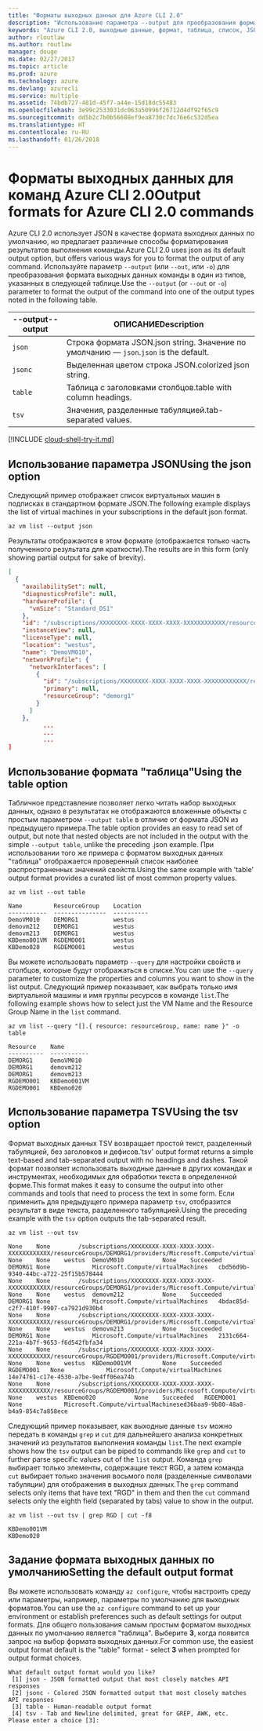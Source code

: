```yaml
---
title: "Форматы выходных данных для Azure CLI 2.0"
description: "Использование параметра --output для преобразования формата результатов выполнения команды Azure CLI 2.0 в таблицы, списки или формат JSON."
keywords: "Azure CLI 2.0, выходные данные, формат, таблица, список, JSON, Linux, Mac, Windows, OS X"
author: rloutlaw
ms.author: routlaw
manager: douge
ms.date: 02/27/2017
ms.topic: article
ms.prod: azure
ms.technology: azure
ms.devlang: azurecli
ms.service: multiple
ms.assetid: 74bdb727-481d-45f7-a44e-15d18dc55483
ms.openlocfilehash: 3e99c2533031dc063a50996f26712d4df92f65c9
ms.sourcegitcommit: dd5b2c7b0b56608ef9ea8730c7dc76e6c532d5ea
ms.translationtype: HT
ms.contentlocale: ru-RU
ms.lasthandoff: 01/26/2018
---
```

# <a name="output-formats-for-azure-cli-20-commands"></a><span data-ttu-id="356ab-104">Форматы выходных данных для команд Azure CLI 2.0</span><span class="sxs-lookup"><span data-stu-id="356ab-104">Output formats for Azure CLI 2.0 commands</span></span>

<span data-ttu-id="356ab-105">Azure CLI 2.0 использует JSON в качестве формата выходных данных по умолчанию, но предлагает различные способы форматирования результатов выполнения команды.</span><span class="sxs-lookup"><span data-stu-id="356ab-105">Azure CLI 2.0 uses json as its default output option, but offers various ways for you to format the output of any command.</span></span>  <span data-ttu-id="356ab-106">Используйте параметр `--output` (или `--out`, или `-o`) для преобразования формата выходных данных команды в один из типов, указанных в следующей таблице.</span><span class="sxs-lookup"><span data-stu-id="356ab-106">Use the `--output` (or `--out` or `-o`) parameter to format the output of the command into one of the output types noted in the following table.</span></span>

<span data-ttu-id="356ab-107">--output</span><span class="sxs-lookup"><span data-stu-id="356ab-107">--output</span></span> | <span data-ttu-id="356ab-108">ОПИСАНИЕ</span><span class="sxs-lookup"><span data-stu-id="356ab-108">Description</span></span>
---------|-------------------------------
`json`   | <span data-ttu-id="356ab-109">Строка формата JSON.</span><span class="sxs-lookup"><span data-stu-id="356ab-109">json string.</span></span> <span data-ttu-id="356ab-110">Значение по умолчанию — `json`.</span><span class="sxs-lookup"><span data-stu-id="356ab-110">`json` is the default.</span></span>
`jsonc`  | <span data-ttu-id="356ab-111">Выделенная цветом строка JSON.</span><span class="sxs-lookup"><span data-stu-id="356ab-111">colorized json string.</span></span>
`table`  | <span data-ttu-id="356ab-112">Таблица с заголовками столбцов.</span><span class="sxs-lookup"><span data-stu-id="356ab-112">table with column headings.</span></span>
`tsv`    | <span data-ttu-id="356ab-113">Значения, разделенные табуляцией.</span><span class="sxs-lookup"><span data-stu-id="356ab-113">tab-separated values.</span></span>

[!INCLUDE [cloud-shell-try-it.md](includes/cloud-shell-try-it.md)]

## <a name="using-the-json-option"></a><span data-ttu-id="356ab-114">Использование параметра JSON</span><span class="sxs-lookup"><span data-stu-id="356ab-114">Using the json option</span></span>

<span data-ttu-id="356ab-115">Следующий пример отображает список виртуальных машин в подписках в стандартном формате JSON.</span><span class="sxs-lookup"><span data-stu-id="356ab-115">The following example displays the list of virtual machines in your subscriptions in the default json format.</span></span>

```azurecli-interactive
az vm list --output json
```

<span data-ttu-id="356ab-116">Результаты отображаются в этом формате (отображается только часть полученного результата для краткости).</span><span class="sxs-lookup"><span data-stu-id="356ab-116">The results are in this form (only showing partial output for sake of brevity).</span></span>

```json
[
  {
    "availabilitySet": null,
    "diagnosticsProfile": null,
    "hardwareProfile": {
      "vmSize": "Standard_DS1"
    },
    "id": "/subscriptions/XXXXXXXX-XXXX-XXXX-XXXX-XXXXXXXXXXXX/resourceGroups/DEMORG1/providers/Microsoft.Compute/virtualMachines/DemoVM010",
    "instanceView": null,
    "licenseType": null,
    "location": "westus",
    "name": "DemoVM010",
    "networkProfile": {
      "networkInterfaces": [
        {
          "id": "/subscriptions/XXXXXXXX-XXXX-XXXX-XXXX-XXXXXXXXXXXX/resourceGroups/demorg1/providers/Microsoft.Network/networkInterfaces/DemoVM010VMNic",
          "primary": null,
          "resourceGroup": "demorg1"
        }
      ]
    },
          ...
          ...
          ...
]
```

## <a name="using-the-table-option"></a><span data-ttu-id="356ab-117">Использование формата "таблица"</span><span class="sxs-lookup"><span data-stu-id="356ab-117">Using the table option</span></span>

<span data-ttu-id="356ab-118">Табличное представление позволяет легко читать набор выходных данных, однако в результатах не отображаются вложенные объекты с простым параметром `--output table` в отличие от формата JSON из предыдущего примера.</span><span class="sxs-lookup"><span data-stu-id="356ab-118">The table option provides an easy to read set of output, but note that nested objects are not included in the output with the simple `--output table`, unlike the preceding .json example.</span></span>  <span data-ttu-id="356ab-119">При использовании того же примера с форматом выходных данных "таблица" отображается проверенный список наиболее распространенных значений свойств.</span><span class="sxs-lookup"><span data-stu-id="356ab-119">Using the same example with 'table' output format provides a curated list of most common property values.</span></span>

```azurecli-interactive
az vm list --out table
```

```
Name         ResourceGroup    Location
-----------  ---------------  ----------
DemoVM010    DEMORG1          westus
demovm212    DEMORG1          westus
demovm213    DEMORG1          westus
KBDemo001VM  RGDEMO001        westus
KBDemo020    RGDEMO001        westus
```

<span data-ttu-id="356ab-120">Вы можете использовать параметр `--query` для настройки свойств и столбцов, которые будут отображаться в списке.</span><span class="sxs-lookup"><span data-stu-id="356ab-120">You can use the `--query` parameter to customize the properties and columns you want to show in the list output.</span></span> <span data-ttu-id="356ab-121">Следующий пример показывает, как выбрать только имя виртуальной машины и имя группы ресурсов в команде `list`.</span><span class="sxs-lookup"><span data-stu-id="356ab-121">The following example shows how to select just the VM Name and the Resource Group Name in the `list` command.</span></span>

```azurecli-interactive
az vm list --query "[].{ resource: resourceGroup, name: name }" -o table
```

```
Resource    Name
----------  -----------
DEMORG1     DemoVM010
DEMORG1     demovm212
DEMORG1     demovm213
RGDEMO001   KBDemo001VM
RGDEMO001   KBDemo020
```

## <a name="using-the-tsv-option"></a><span data-ttu-id="356ab-122">Использование параметра TSV</span><span class="sxs-lookup"><span data-stu-id="356ab-122">Using the tsv option</span></span>

<span data-ttu-id="356ab-123">Формат выходных данных TSV возвращает простой текст, разделенный табуляцией, без заголовков и дефисов.</span><span class="sxs-lookup"><span data-stu-id="356ab-123">'tsv' output format returns a simple text-based and tab-separated output with no headings and dashes.</span></span> <span data-ttu-id="356ab-124">Такой формат позволяет использовать выходные данные в других командах и инструментах, необходимых для обработки текста в определенной форме.</span><span class="sxs-lookup"><span data-stu-id="356ab-124">This format makes it easy to consume the output into other commands and tools that need to process the text in some form.</span></span> <span data-ttu-id="356ab-125">Если применить для предыдущего примера параметр `tsv`, отобразится результат в виде текста, разделенного табуляцией.</span><span class="sxs-lookup"><span data-stu-id="356ab-125">Using the preceding example with the `tsv` option outputs the tab-separated result.</span></span>

```azurecli-interactive
az vm list --out tsv
```

```
None    None        /subscriptions/XXXXXXXX-XXXX-XXXX-XXXX-XXXXXXXXXXXX/resourceGroups/DEMORG1/providers/Microsoft.Compute/virtualMachines/DemoVM010    None    None    westus  DemoVM010           None    Succeeded   DEMORG1 None            Microsoft.Compute/virtualMachines   cbd56d9b-9340-44bc-a722-25f15b578444
None    None        /subscriptions/XXXXXXXX-XXXX-XXXX-XXXX-XXXXXXXXXXXX/resourceGroups/DEMORG1/providers/Microsoft.Compute/virtualMachines/demovm212    None    None    westus  demovm212           None    Succeeded   DEMORG1 None            Microsoft.Compute/virtualMachines   4bdac85d-c2f7-410f-9907-ca7921d930b4
None    None        /subscriptions/XXXXXXXX-XXXX-XXXX-XXXX-XXXXXXXXXXXX/resourceGroups/DEMORG1/providers/Microsoft.Compute/virtualMachines/demovm213    None    None    westus  demovm213           None    Succeeded   DEMORG1 None            Microsoft.Compute/virtualMachines   2131c664-221a-4b7f-9653-f6d542fbfa34
None    None        /subscriptions/XXXXXXXX-XXXX-XXXX-XXXX-XXXXXXXXXXXX/resourceGroups/RGDEMO001/providers/Microsoft.Compute/virtualMachines/KBDemo001VM    None    None    westus  KBDemo001VM         None    Succeeded   RGDEMO001   None            Microsoft.Compute/virtualMachines   14e74761-c17e-4530-a7be-9e4ff06ea74b
None    None        /subscriptions/XXXXXXXX-XXXX-XXXX-XXXX-XXXXXXXXXXXX/resourceGroups/RGDEMO001/providers/Microsoft.Compute/virtualMachines/KBDemo02None   None    westus  KBDemo020           None    Succeeded   RGDEMO001   None            Microsoft.Compute/virtualMachinesed36baa9-9b80-48a8-b4a9-854c7a858ece
```

<span data-ttu-id="356ab-126">Следующий пример показывает, как выходные данные `tsv` можно передать в команды `grep` и `cut` для дальнейшего анализа конкретных значений из результатов выполнения команды `list`.</span><span class="sxs-lookup"><span data-stu-id="356ab-126">The next example shows how the `tsv` output can be piped to commands like `grep` and `cut` to further parse specific values out of the `list` output.</span></span> <span data-ttu-id="356ab-127">Команда `grep` выбирает только элементы, содержащие текст RGD, а затем команда `cut` выбирает только значения восьмого поля (разделенные символами табуляции) для отображения в выходных данных.</span><span class="sxs-lookup"><span data-stu-id="356ab-127">The `grep` command selects only items that have text "RGD" in them and then the `cut` command selects only the eighth field (separated by tabs) value to show in the output.</span></span>

```azurecli
az vm list --out tsv | grep RGD | cut -f8
```

```
KBDemo001VM
KBDemo020
```

## <a name="setting-the-default-output-format"></a><span data-ttu-id="356ab-128">Задание формата выходных данных по умолчанию</span><span class="sxs-lookup"><span data-stu-id="356ab-128">Setting the default output format</span></span>

<span data-ttu-id="356ab-129">Вы можете использовать команду `az configure`, чтобы настроить среду или параметры, например, параметры по умолчанию для выходных форматов.</span><span class="sxs-lookup"><span data-stu-id="356ab-129">You can use the `az configure` command to set up your environment or establish preferences such as default settings for output formats.</span></span> <span data-ttu-id="356ab-130">Для общего пользования самым простым форматом выходных данных по умолчанию является "таблица". Выберите **3**, когда появится запрос на выбор формата выходных данных.</span><span class="sxs-lookup"><span data-stu-id="356ab-130">For common use, the easiest output format default is the "table" format - select **3** when prompted for output format choices.</span></span>

```
What default output format would you like?
 [1] json - JSON formatted output that most closely matches API responses
 [2] jsonc - Colored JSON formatted output that most closely matches API responses
 [3] table - Human-readable output format
 [4] tsv - Tab and Newline delimited, great for GREP, AWK, etc.
Please enter a choice [3]:
```